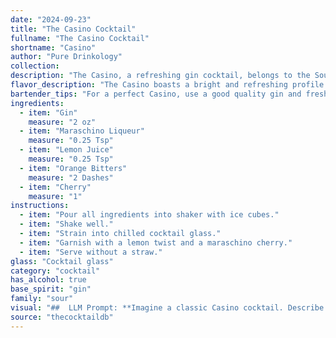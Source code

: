 ```yaml
---
date: "2024-09-23"
title: "The Casino Cocktail"
fullname: "The Casino Cocktail"
shortname: "Casino"
author: "Pure Drinkology"
collection:
description: "The Casino, a refreshing gin cocktail, belongs to the Sour family. It emerged in the early 20th century, likely in the United States, and is a twist on the classic Whiskey Sour, replacing whiskey with gin and adding a touch of Maraschino Liqueur. "
flavor_description: "The Casino boasts a bright and refreshing profile. Gin's juniper notes dance with the sweet, cherry-almond flavors of Maraschino, balanced by tart lemon juice.  A whisper of orange bitters adds complexity and a touch of warmth. The cherry garnish lends a final, fruity sweetness, making this a classic and satisfying cocktail. "
bartender_tips: "For a perfect Casino, use a good quality gin and fresh lemon juice. Shake well with ice to ensure a proper chill and dilution.  Don't be afraid to use a generous pour of orange bitters for a complex aroma. A maraschino cherry garnish is essential, but opt for a high-quality one for a richer flavor. "
ingredients:
  - item: "Gin"
    measure: "2 oz"
  - item: "Maraschino Liqueur"
    measure: "0.25 Tsp"
  - item: "Lemon Juice"
    measure: "0.25 Tsp"
  - item: "Orange Bitters"
    measure: "2 Dashes"
  - item: "Cherry"
    measure: "1"
instructions:
  - item: "Pour all ingredients into shaker with ice cubes."
  - item: "Shake well."
  - item: "Strain into chilled cocktail glass."
  - item: "Garnish with a lemon twist and a maraschino cherry."
  - item: "Serve without a straw."
glass: "Cocktail glass"
category: "cocktail"
has_alcohol: true
base_spirit: "gin"
family: "sour"
visual: "##  LLM Prompt: **Imagine a classic Casino cocktail. Describe its appearance in detail. Consider the following:*** **Color:**  What shade of orange does the cocktail have? Is it bright and vibrant, or more muted and mellow?  * **Clarity:** Is the Casino crystal clear, or does it have a slight haze or cloudiness? * **Texture:** Does the cocktail have any visible layers? Does it have a smooth, silky texture, or something more viscous?* **Garnish:**  Describe the cherry on top. Is it a maraschino cherry, a fresh cherry, or something else entirely? Is it perched on the rim, floating in the drink, or nestled inside?* **Glassware:**  What type of glass is the Casino served in? A coupe glass, a martini glass, or something else? How does the shape of the glass enhance its appearance?* **Overall Impression:**  What is the first impression you get when you see a Casino cocktail?  Elegant? Refreshing? Classic?**Please describe the Casino cocktail in a vivid and detailed way, capturing its visual appeal.** "
source: "thecocktaildb"
---
```


